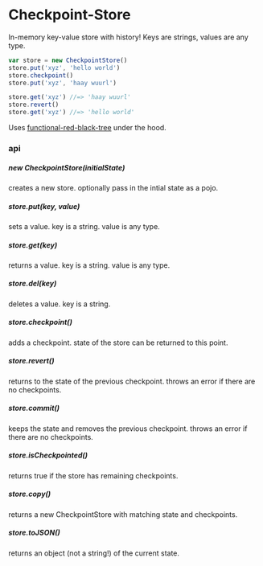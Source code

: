 # Checkpoint-Store

In-memory key-value store with history!
Keys are strings, values are any type.

```js
var store = new CheckpointStore()
store.put('xyz', 'hello world')
store.checkpoint()
store.put('xyz', 'haay wuurl')

store.get('xyz') //=> 'haay wuurl'
store.revert()
store.get('xyz') //=> 'hello world'
```

Uses [functional-red-black-tree](https://github.com/mikolalysenko/functional-red-black-tree) under the hood.

### api

##### new CheckpointStore(initialState)

creates a new store. optionally pass in the intial state as a pojo.

##### store.put(key, value)

sets a value. key is a string. value is any type.

##### store.get(key)

returns a value. key is a string. value is any type.

##### store.del(key)

deletes a value. key is a string.

##### store.checkpoint()

adds a checkpoint. state of the store can be returned to this point.

##### store.revert()

returns to the state of the previous checkpoint. throws an error if there are no checkpoints.

##### store.commit()

keeps the state and removes the previous checkpoint. throws an error if there are no checkpoints.

##### store.isCheckpointed()

returns true if the store has remaining checkpoints.

##### store.copy()

returns a new CheckpointStore with matching state and checkpoints.

##### store.toJSON()

returns an object (not a string!) of the current state.